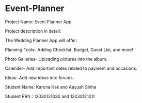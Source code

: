 Event-Planner
=============
Project Name: Event Planner App

Project description in detail:

The Wedding Planner App will offer:

Planning Tools-
Adding Checklist, Budget, Guest List, and more!

Photo Galleries-
Uploading pictures into the album.

Calender-
Add important dates related to payment and occasions.

Ideas-
Add new ideas into forums.

Student Name: Karuna Kak and Aayush Sinha

Student PRN : 12030121030 and 12030121011

